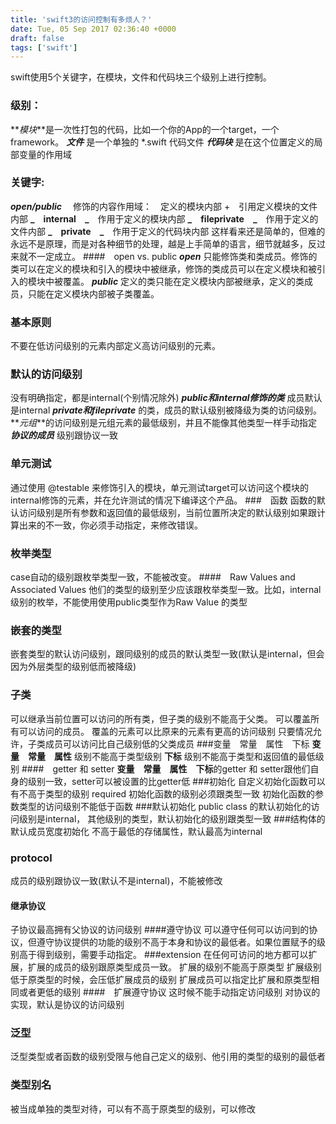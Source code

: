 ```yaml
---
title: 'swift3的访问控制有多烦人？'
date: Tue, 05 Sep 2017 02:36:40 +0000
draft: false
tags: ['swift']
---
```


swift使用5个关键字，在模块，文件和代码块三个级别上进行控制。

### 级别：

**_模块_**是一次性打包的代码，比如一个你的App的一个target，一个framework。 **_文件_** 是一个单独的 \*.swift 代码文件 **_代码块_** 是在这个位置定义的局部变量的作用域

### 关键字:

**_open/public_**　 修饰的内容作用域：　定义的模块内部 +　引用定义模块的文件内部 **_　internal　_**　作用于定义的模块内部 **_　fileprivate　_**　作用于定义的文件内部 **_　private　_**　作用于定义的代码块内部 这样看来还是简单的，但难的永远不是原理，而是对各种细节的处理，越是上手简单的语言，细节就越多，反过来就不一定成立。 ####　open vs. public **_open_** 只能修饰类和类成员。修饰的类可以在定义的模块和引入的模块中被继承，修饰的类成员可以在定义模块和被引入的模块中被覆盖。 **_public_** 定义的类只能在定义模块内部被继承，定义的类成员，只能在定义模块内部被子类覆盖。

### 基本原则

不要在低访问级别的元素内部定义高访问级别的元素。

### 默认的访问级别

没有明确指定，都是internal(个别情况除外) **_public和internal修饰的类_** 成员默认是internal **_private和fileprivate_** 的类，成员的默认级别被降级为类的访问级别。 **_元组_**的访问级别是元组元素的最低级别，并且不能像其他类型一样手动指定 **_协议的成员_** 级别跟协议一致

### 单元测试

通过使用 @testable 来修饰引入的模块，单元测试target可以访问这个模块的internal修饰的元素，并在允许测试的情况下编译这个产品。 ###　函数 函数的默认访问级别是所有参数和返回值的最低级别，当前位置所决定的默认级别如果跟计算出来的不一致，你必须手动指定，来修改错误。

### 枚举类型

case自动的级别跟枚举类型一致，不能被改变。 ####　Raw Values and Associated Values 他们的类型的级别至少应该跟枚举类型一致。比如，internal级别的枚举，不能使用使用public类型作为Raw Value 的类型

### 嵌套的类型

嵌套类型的默认访问级别，跟同级别的成员的默认类型一致(默认是internal，但会因为外层类型的级别低而被降级)

### 子类

可以继承当前位置可以访问的所有类，但子类的级别不能高于父类。 可以覆盖所有可以访问的成员。 覆盖的元素可以比原来的元素有更高的访问级别 只要情况允许，子类成员可以访问比自己级别低的父类成员 ###变量　常量　属性　下标 **变量　常量　属性** 级别不能高于类型级别 **下标** 级别不能高于类型和返回值的最低级别 ####　getter 和 setter **变量　常量　属性　下标**的getter 和 setter跟他们自身的级别一致，setter可以被设置的比getter低 ###初始化 自定义初始化函数可以有不高于类型的级别 required 初始化函数的级别必须跟类型一致 初始化函数的参数类型的访问级别不能低于函数 ###默认初始化 public class 的默认初始化的访问级别是internal， 其他级别的类型，默认初始化的级别跟类型一致 ###结构体的默认成员宽度初始化 不高于最低的存储属性，默认最高为internal

### protocol

成员的级别跟协议一致(默认不是internal)，不能被修改

#### 继承协议

子协议最高拥有父协议的访问级别 ####遵守协议 可以遵守任何可以访问到的协议，但遵守协议提供的功能的级别不高于本身和协议的最低者。如果位置赋予的级别高于得到级别，需要手动指定。 ###extension 在任何可访问的地方都可以扩展，扩展的成员的级别跟原类型成员一致。 扩展的级别不能高于原类型 扩展级别低于原类型的时候，会压低扩展成员的级别 扩展成员可以指定比扩展和原类型相同或者更低的级别 ####　扩展遵守协议 这时候不能手动指定访问级别 对协议的实现，默认是协议的访问级别

### 泛型

泛型类型或者函数的级别受限与他自己定义的级别、他引用的类型的级别的最低者

### 类型别名

被当成单独的类型对待，可以有不高于原类型的级别，可以修改